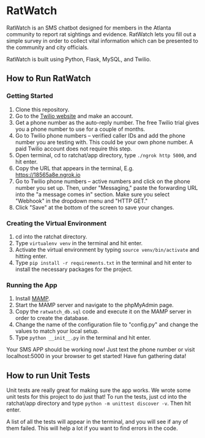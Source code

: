 # RatWatch

RatWatch is an SMS chatbot designed for members in the Atlanta community to report rat sightings and evidence. RatWatch lets you fill out a simple survey in order to collect vital information which can be presented to the community and city officials.

RatWatch is built using Python, Flask, MySQL, and Twilio.

## How to Run RatWatch

### Getting Started

1. Clone this repository.
2. Go to the [Twilio website](https://www.twilio.com) and make an account.
3. Get a phone number as the auto-reply number. The free Twilio trial gives you a phone number to use for a couple of months.
4. Go to Twilio phone numbers – verified caller IDs and add the phone number you are testing with. This could be your own phone number. A paid Twilio account does not require this step.
5. Open terminal, cd to ratchat/app directory, type `./ngrok http 5000`, and hit enter.
6. Copy the URL that appears in the terminal, E.g. https://18565a8e.ngrok.io
7. Go to Twilio phone numbers – active numbers and click on the phone number you set up. Then, under "Messaging," paste the forwarding URL into the "a message comes in" section. Make sure you select "Webhook" in the dropdown menu and "HTTP GET."
8. Click "Save" at the bottom of the screen to save your changes.

### Creating the Virtual Environment
1. cd into the ratchat directory.
2. Type `virtualenv venv` in the terminal and hit enter.
3. Activate the virtual environment by typing `source venv/bin/activate` and hitting enter.
4. Type `pip install -r requirements.txt` in the terminal and hit enter to install the necessary packages for the project.

### Running the App
1. Install [MAMP](https://www.mamp.info/en/downloads/).
2. Start the MAMP server and navigate to the phpMyAdmin page.
3. Copy the `ratwatch_db.sql` code and execute it on the MAMP server in order to create the database.
4. Change the name of the configuration file to "config.py" and change the values to match your local setup.
5. Type `python __init__.py` in the terminal and hit enter.
    
Your SMS APP should be working now! Just text the phone number or visit localhost:5000 in your browser to get started! Have fun gathering data!

## How to run Unit Tests
Unit tests are really great for making sure the app works. We wrote some unit tests for this project to do just that! To run the tests, just cd into the ratchat/app directory and type `python -m unittest discover -v`. Then hit enter.

A list of all the tests will appear in the terminal, and you will see if any of them failed. This will help a lot if you want to find errors in the code.